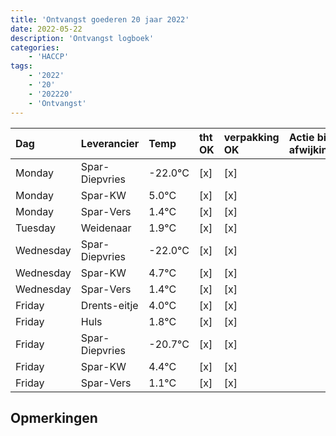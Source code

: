 ```yaml
---
title: 'Ontvangst goederen 20 jaar 2022'
date: 2022-05-22
description: 'Ontvangst logboek'
categories:
    - 'HACCP'
tags:
    - '2022'
    - '20'
    - '202220'
    - 'Ontvangst'
---
```

| Dag | Leverancier | Temp | tht OK | verpakking OK | Actie bij afwijking | Controle door |
|:---|:---|:---|:---|:---|:---|:---|
| Monday | Spar-Diepvries | -22.0°C | [x] | [x] | | DPater |
| Monday | Spar-KW | 5.0°C | [x] | [x] | | DPater |
| Monday | Spar-Vers | 1.4°C | [x] | [x] | | DPater |
| Tuesday | Weidenaar | 1.9°C | [x] | [x] | | DPater |
| Wednesday | Spar-Diepvries | -22.0°C | [x] | [x] | | WPater |
| Wednesday | Spar-KW | 4.7°C | [x] | [x] | | WPater |
| Wednesday | Spar-Vers | 1.4°C | [x] | [x] | | WPater |
| Friday | Drents-eitje | 4.0°C | [x] | [x] | | WPater |
| Friday | Huls | 1.8°C | [x] | [x] | | WPater |
| Friday | Spar-Diepvries | -20.7°C | [x] | [x] | | WPater |
| Friday | Spar-KW | 4.4°C | [x] | [x] | | WPater |
| Friday | Spar-Vers | 1.1°C | [x] | [x] | | WPater |

## Opmerkingen


